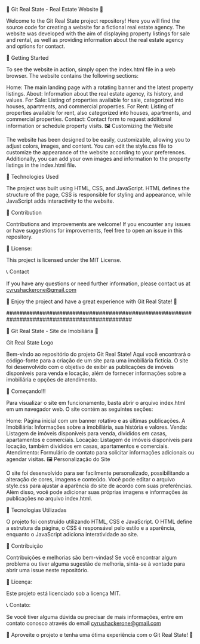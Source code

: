 🏡 Git Real State - Real Estate Website 🏢


Welcome to the Git Real State project repository! Here you will find the source code for creating a website for a fictional real estate agency. The website was developed with the aim of displaying property listings for sale and rental, as well as providing information about the real estate agency and options for contact.

🚀 Getting Started

To see the website in action, simply open the index.html file in a web browser. The website contains the following sections:

Home: The main landing page with a rotating banner and the latest property listings.
About: Information about the real estate agency, its history, and values.
For Sale: Listing of properties available for sale, categorized into houses, apartments, and commercial properties.
For Rent: Listing of properties available for rent, also categorized into houses, apartments, and commercial properties.
Contact: Contact form to request additional information or schedule property visits.
🖼️ Customizing the Website

The website has been designed to be easily, customizable, allowing you to adjust colors, images, and content. You can edit the style.css file to customize the appearance of the website according to your preferences. Additionally, you can add your own images and information to the property listings in the index.html file.

🔧 Technologies Used

The project was built using HTML, CSS, and JavaScript. HTML defines the structure of the page, CSS is responsible for styling and appearance, while JavaScript adds interactivity to the website.

🤝 Contribution

Contributions and improvements are welcome! If you encounter any issues or have suggestions for improvements, feel free to open an issue in this repository.

📄 License:

This project is licensed under the MIT License.

📞 Contact

If you have any questions or need further information, please contact us at cyrushackerone@gmail.com

🏢 Enjoy the project and have a great experience with Git Real State! 🏡

##############################################################################################

🏡 Git Real State - Site de Imobiliária 🏢

Git Real State Logo

Bem-vindo ao repositório do projeto Git Real State! Aqui você encontrará o código-fonte para a criação de um site para uma imobiliária fictícia. O site foi desenvolvido com o objetivo de exibir as publicações de imóveis disponíveis para venda e locação, além de fornecer informações sobre a imobiliária e opções de atendimento.

🚀 Começando!!!

Para visualizar o site em funcionamento, basta abrir o arquivo index.html em um navegador web. O site contém as seguintes seções:

Home: Página inicial com um banner rotativo e as últimas publicações.
A Imobiliária: Informações sobre a imobiliária, sua história e valores.
Venda: Listagem de imóveis disponíveis para venda, divididos em casas, apartamentos e comerciais.
Locação: Listagem de imóveis disponíveis para locação, também divididos em casas, apartamentos e comerciais.
Atendimento: Formulário de contato para solicitar informações adicionais ou agendar visitas.
🖼️ Personalização do Site

O site foi desenvolvido para ser facilmente personalizado, possibilitando a alteração de cores, imagens e conteúdo. Você pode editar o arquivo style.css para ajustar a aparência do site de acordo com suas preferências. Além disso, você pode adicionar suas próprias imagens e informações às publicações no arquivo index.html.

🔧 Tecnologias Utilizadas

O projeto foi construído utilizando HTML, CSS e JavaScript. O HTML define a estrutura da página, o CSS é responsável pelo estilo e a aparência, enquanto o JavaScript adiciona interatividade ao site.

🤝 Contribuição

Contribuições e melhorias são bem-vindas! Se você encontrar algum problema ou tiver alguma sugestão de melhoria, sinta-se à vontade para abrir uma issue neste repositório.

📄 Licença:

Este projeto está licenciado sob a licença MIT.

📞 Contato:

Se você tiver alguma dúvida ou precisar de mais informações, entre em contato conosco através do email cyrushackerone@gmail.com

🏢 Aproveite o projeto e tenha uma ótima experiência com o Git Real State! 🏡
